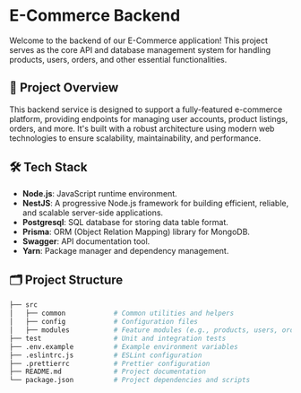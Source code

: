 # E-Commerce Backend

Welcome to the backend of our E-Commerce application! This project serves as the core API and database management system for handling products, users, orders, and other essential functionalities.

## 🚀 Project Overview

This backend service is designed to support a fully-featured e-commerce platform, providing endpoints for managing user accounts, product listings, orders, and more. It's built with a robust architecture using modern web technologies to ensure scalability, maintainability, and performance.

## 🛠️ Tech Stack

- **Node.js**: JavaScript runtime environment.
- **NestJS**: A progressive Node.js framework for building efficient, reliable, and scalable server-side applications.
- **Postgresql**: SQL database for storing data table format.
- **Prisma**: ORM (Object Relation Mapping) library for MongoDB.
- **Swagger**: API documentation tool.
- **Yarn**: Package manager and dependency management.

## 🗂️ Project Structure

```bash
├── src
│   ├── common            # Common utilities and helpers
│   ├── config            # Configuration files
│   ├── modules           # Feature modules (e.g., products, users, orders)
├── test                  # Unit and integration tests
├── .env.example          # Example environment variables
├── .eslintrc.js          # ESLint configuration
├── .prettierrc           # Prettier configuration
├── README.md             # Project documentation
└── package.json          # Project dependencies and scripts
